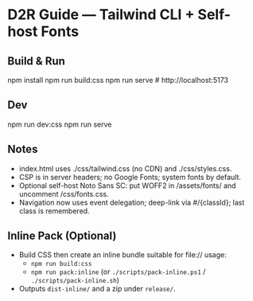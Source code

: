 # D2R Guide — Tailwind CLI + Self-host Fonts

## Build & Run
npm install
npm run build:css
npm run serve   # http://localhost:5173

## Dev
npm run dev:css
npm run serve

## Notes
- index.html uses ./css/tailwind.css (no CDN) and ./css/styles.css.
- CSP is in server headers; no Google Fonts; system fonts by default.
- Optional self-host Noto Sans SC: put WOFF2 in /assets/fonts/ and uncomment /css/fonts.css.
- Navigation now uses event delegation; deep-link via #/{classId}; last class is remembered.

## Inline Pack (Optional)
- Build CSS then create an inline bundle suitable for file:// usage:
  - `npm run build:css`
  - `npm run pack:inline` (or `./scripts/pack-inline.ps1` / `./scripts/pack-inline.sh`)
- Outputs `dist-inline/` and a zip under `release/`.
